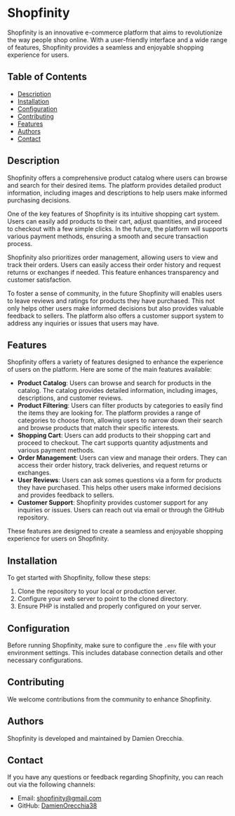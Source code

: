 # Shopfinity

Shopfinity is an innovative e-commerce platform that aims to revolutionize the way people shop online. With a user-friendly interface and a wide range of features, Shopfinity provides a seamless and enjoyable shopping experience for users.

## Table of Contents

- [Description](#description)
- [Installation](#installation)
- [Configuration](#configuration)
- [Contributing](#contributing)
- [Features](#features)
- [Authors](#authors)
- [Contact](#contact)

## Description

Shopfinity offers a comprehensive product catalog where users can browse and search for their desired items. The platform provides detailed product information, including images and descriptions to help users make informed purchasing decisions.

One of the key features of Shopfinity is its intuitive shopping cart system. Users can easily add products to their cart, adjust quantities, and proceed to checkout with a few simple clicks. In the future, the platform will supports various payment methods, ensuring a smooth and secure transaction process.

Shopfinity also prioritizes order management, allowing users to view and track their orders. Users can easily access their order history and request returns or exchanges if needed. This feature enhances transparency and customer satisfaction.

To foster a sense of community, in the future Shopfinity will enables users to leave reviews and ratings for products they have purchased. This not only helps other users make informed decisions but also provides valuable feedback to sellers. The platform also offers a customer support system to address any inquiries or issues that users may have.

## Features

Shopfinity offers a variety of features designed to enhance the experience of users on the platform. Here are some of the main features available:

- **Product Catalog**: Users can browse and search for products in the catalog. The catalog provides detailed information, including images, descriptions, and customer reviews.
- **Product Filtering**: Users can filter products by categories to easily find the items they are looking for. The platform provides a range of categories to choose from, allowing users to narrow down their search and browse products that match their specific interests.
- **Shopping Cart**: Users can add products to their shopping cart and proceed to checkout. The cart supports quantity adjustments and various payment methods.
- **Order Management**: Users can view and manage their orders. They can access their order history, track deliveries, and request returns or exchanges.
- **User Reviews**: Users can ask somes questions via a form for products they have purchased. This helps other users make informed decisions and provides feedback to sellers.
- **Customer Support**: Shopfinity provides customer support for any inquiries or issues. Users can reach out via email or through the GitHub repository.

These features are designed to create a seamless and enjoyable shopping experience for users on Shopfinity.

## Installation

To get started with Shopfinity, follow these steps:

1. Clone the repository to your local or production server.
2. Configure your web server to point to the cloned directory.
3. Ensure PHP is installed and properly configured on your server.

## Configuration

Before running Shopfinity, make sure to configure the `.env` file with your environment settings. This includes database connection details and other necessary configurations.

## Contributing

We welcome contributions from the community to enhance Shopfinity.

## Authors

Shopfinity is developed and maintained by Damien Orecchia.

## Contact

If you have any questions or feedback regarding Shopfinity, you can reach out via the following channels:

- Email: [shopfinity@gmail.com](mailto:shopfinity@gmail.com)
- GitHub: [DamienOrecchia38](https://github.com/DamienOrecchia38)